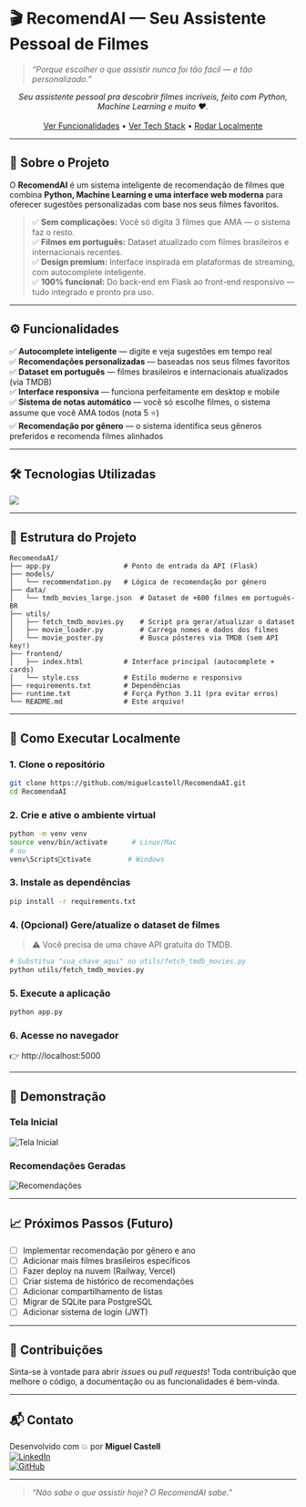 # 🎬 RecomendAI — Seu Assistente Pessoal de Filmes

> *“Porque escolher o que assistir nunca foi tão fácil — e tão personalizado.”*

<p align="center">
  <em>Seu assistente pessoal pra descobrir filmes incríveis, feito com Python, Machine Learning e muito ❤️.</em>
  <br/>
  <br/>
  <a href="#-sobre-o-projeto">Ver Funcionalidades</a> •
  <a href="#-tecnologias-utilizadas">Ver Tech Stack</a> •
  <a href="#-como-executar">Rodar Localmente</a>
</p>

---

## 🚀 Sobre o Projeto

O **RecomendAI** é um sistema inteligente de recomendação de filmes que combina **Python, Machine Learning e uma interface web moderna** para oferecer sugestões personalizadas com base nos seus filmes favoritos.

> ✅ **Sem complicações:** Você só digita 3 filmes que AMA — o sistema faz o resto.  
> ✅ **Filmes em português:** Dataset atualizado com filmes brasileiros e internacionais recentes.  
> ✅ **Design premium:** Interface inspirada em plataformas de streaming, com autocomplete inteligente.  
> ✅ **100% funcional:** Do back-end em Flask ao front-end responsivo — tudo integrado e pronto pra uso.

---

## ⚙️ Funcionalidades

✅ **Autocomplete inteligente** — digite e veja sugestões em tempo real  
✅ **Recomendações personalizadas** — baseadas nos seus filmes favoritos  
✅ **Dataset em português** — filmes brasileiros e internacionais atualizados (via TMDB)  
✅ **Interface responsiva** — funciona perfeitamente em desktop e mobile  
✅ **Sistema de notas automático** — você só escolhe filmes, o sistema assume que você AMA todos (nota 5 ⭐)  
✅ **Recomendação por gênero** — o sistema identifica seus gêneros preferidos e recomenda filmes alinhados

---

## 🛠️ Tecnologias Utilizadas

<p align="left">
  <a href="https://skillicons.dev">
    <img src="https://skillicons.dev/icons?i=python,flask,html,css,js,json,git&perline=7" />
  </a>
</p>

---

## 📂 Estrutura do Projeto

```
RecomendaAI/
├── app.py                  # Ponto de entrada da API (Flask)
├── models/
│   └── recommendation.py   # Lógica de recomendação por gênero
├── data/
│   └── tmdb_movies_large.json  # Dataset de +600 filmes em português-BR
├── utils/
│   ├── fetch_tmdb_movies.py    # Script pra gerar/atualizar o dataset
│   ├── movie_loader.py         # Carrega nomes e dados dos filmes
│   └── movie_poster.py         # Busca pôsteres via TMDB (sem API key!)
├── frontend/
│   ├── index.html          # Interface principal (autocomplete + cards)
│   └── style.css           # Estilo moderno e responsivo
├── requirements.txt        # Dependências
├── runtime.txt             # Força Python 3.11 (pra evitar erros)
└── README.md               # Este arquivo!
```

---

## 🚀 Como Executar Localmente

### 1. Clone o repositório

```bash
git clone https://github.com/miguelcastell/RecomendaAI.git
cd RecomendaAI
```

### 2. Crie e ative o ambiente virtual

```bash
python -m venv venv
source venv/bin/activate      # Linux/Mac
# ou
venv\Scriptsctivate         # Windows
```

### 3. Instale as dependências

```bash
pip install -r requirements.txt
```

### 4. (Opcional) Gere/atualize o dataset de filmes

> ⚠️ Você precisa de uma chave API gratuita do TMDB.

```bash
# Substitua "sua_chave_aqui" no utils/fetch_tmdb_movies.py
python utils/fetch_tmdb_movies.py
```

### 5. Execute a aplicação

```bash
python app.py
```

### 6. Acesse no navegador

👉 http://localhost:5000

---

## 🎥 Demonstração

### Tela Inicial
![Tela Inicial](https://via.placeholder.com/800x400/141414/FFFFFF?text=Tela+Inicial+-+Autocomplete+de+Filmes)

### Recomendações Geradas
![Recomendações](https://via.placeholder.com/800x400/141414/FFFFFF?text=Tela+de+Recomenda%C3%A7%C3%B5es+-+Cards+com+P%C3%B4steres)

---

## 📈 Próximos Passos (Futuro)

- [ ] Implementar recomendação por gênero e ano  
- [ ] Adicionar mais filmes brasileiros específicos  
- [ ] Fazer deploy na nuvem (Railway, Vercel)  
- [ ] Criar sistema de histórico de recomendações  
- [ ] Adicionar compartilhamento de listas  
- [ ] Migrar de SQLite para PostgreSQL  
- [ ] Adicionar sistema de login (JWT)

---

## 🤝 Contribuições

Sinta-se à vontade para abrir *issues* ou *pull requests*! Toda contribuição que melhore o código, a documentação ou as funcionalidades é bem-vinda.

---

## 📬 Contato

Desenvolvido com 💥 por **Miguel Castell**  
[![LinkedIn](https://img.shields.io/badge/LinkedIn-0077B5?style=for-the-badge&logo=linkedin&logoColor=white)](https://linkedin.com/in/seu-perfil)  
[![GitHub](https://img.shields.io/badge/GitHub-100000?style=for-the-badge&logo=github&logoColor=white)](https://github.com/miguelcastell)

---

> *“Não sabe o que assistir hoje? O RecomendAI sabe.”*
